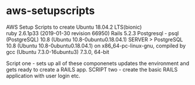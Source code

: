 # aws-setupscripts
AWS Setup Scripts to create 
Ubuntu 18.04.2 LTS(bionic)  
ruby 2.6.1p33 (2019-01-30 revision 66950) 
Rails 5.2.3
Postgresql - psql (PostgreSQL) 10.8 (Ubuntu 10.8-0ubuntu0.18.04.1)
 SERVER > PostgreSQL 10.8 (Ubuntu 10.8-0ubuntu0.18.04.1) on x86_64-pc-linux-gnu, compiled by gcc (Ubuntu 7.3.0-16ubuntu3) 7.3.0, 64-bit

Script one - sets up all of these componenets updates the environment and gets ready to create a RAILS app. 
SCRIPT two - create the basic RAILS application with user login etc. 

